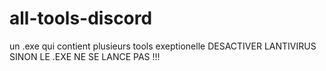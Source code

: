 # all-tools-discord
un .exe qui contient plusieurs tools exeptionelle
DESACTIVER LANTIVIRUS SINON LE .EXE NE SE LANCE PAS !!!
